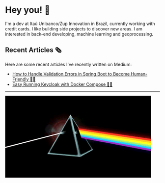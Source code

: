 # Hey you! 👋

I'm a dev at Itaú Unibanco/Zup Innovation in Brazil, currently working with credit cards. I like building side projects to discover new areas. I am interested in back-end developing, machine learning and geoprocessing.


## Recent Articles 🗞️

Here are some recent articles I've recently written on Medium:

- [How to Handle Validation Errors in Spring Boot to Become Human-Friendly 🍃❌](https://medium.com/@fingervinicius/how-to-handle-validation-errors-in-spring-boot-to-become-human-friendly-90bd2ec3ed6e)
- [Easy Running Keycloak with Docker Compose 🔑🐳](https://medium.com/@fingervinicius/easy-running-keycloak-with-docker-compose-b0d7a4ee2358)

--- 
![](pink_floyd.gif)
